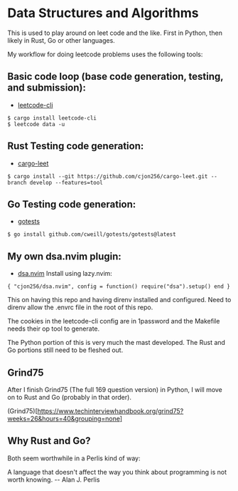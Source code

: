 # Data Structures and Algorithms

This is used to play around on leet code and the like. First in Python, then likely in Rust, Go or other languages.

My workflow for doing leetcode problems uses the following tools:

## Basic code loop (base code generation, testing, and submission):

- [leetcode-cli](https://github.com/clearloop/leetcode-cli)

```
$ cargo install leetcode-cli
$ leetcode data -u
```

## Rust Testing code generation:

- [cargo-leet](https://github.com/rust-practice/cargo-leet)

```
$ cargo install --git https://github.com/cjon256/cargo-leet.git --branch develop --features=tool
```

## Go Testing code generation:

- [gotests](https://github.com/cweill/gotests)

```
$ go install github.com/cweill/gotests/gotests@latest
```

## My own dsa.nvim plugin:

- [dsa.nvim](https://github.com/cjon256/dsa.nvim)
  Install using lazy.nvim:

```
{ "cjon256/dsa.nvim", config = function() require("dsa").setup() end }
```

This on having this repo and having direnv installed and configured. Need to direnv allow the .envrc file in the root of this repo.

The cookies in the leetcode-cli config are in 1password and the Makefile needs their op tool to generate.

The Python portion of this is very much the mast developed. The Rust and Go portions still need to be fleshed out.

## Grind75

After I finish Grind75 (The full 169 question version) in Python, I will move on to Rust and Go (probably in that order).

(Grind75)[https://www.techinterviewhandbook.org/grind75?weeks=26&hours=40&grouping=none]

## Why Rust and Go?

Both seem worthwhile in a Perlis kind of way:

A language that doesn't affect the way you think about programming is not worth knowing.
-- Alan J. Perlis
